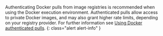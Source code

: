 Authenticating Docker pulls from image registries is recommended when using the Docker execution environment. Authenticated pulls allow access to private Docker images, and may also grant higher rate limits, depending on your registry provider. For further information see [Using Docker authenticated pulls](/docs/private-images).
{: class="alert alert-info" }